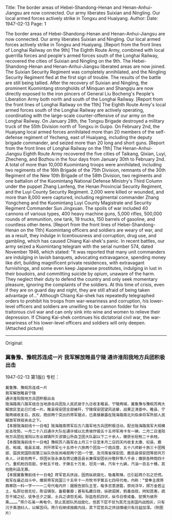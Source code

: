 Title: The border areas of Hebei-Shandong-Henan and Henan-Anhui-Jiangsu are now connected. Our army liberates Suixian and Ningling. Our local armed forces actively strike in Tongxu and Huaiyang.
Author:
Date: 1947-02-13
Page: 1

The border areas of Hebei-Shandong-Henan and Henan-Anhui-Jiangsu are now connected.
    Our army liberates Suixian and Ningling.
    Our local armed forces actively strike in Tongxu and Huaiyang.
    [Report from the front lines of Longhai Railway on the 9th] The Eighth Route Army, combined with local guerrilla forces and people's armed forces south of the Longhai Railway, recovered the cities of Suixian and Ningling on the 9th. The Hebei-Shandong-Henan and Henan-Anhui-Jiangsu liberated areas are now joined. The Suixian Security Regiment was completely annihilated, and the Ningling Security Regiment fled at the first sign of trouble. The results of the battle are still being tallied. After the recovery of Suixian and Ningling, the prominent Kuomintang strongholds of Minquan and Shangqiu are now directly exposed to the iron pincers of General Liu Bocheng's People's Liberation Army both north and south of the Longhai Railway.
    [Report from the front lines of Longhai Railway on the 11th] The Eighth Route Army's local armed forces south of the Longhai Railway are actively operating, coordinating with the large-scale counter-offensive of our army on the Longhai Railway. On January 28th, the Tongxu Brigade destroyed a military truck of the 55th Division north of Tongxu in Guipo. On February 2nd, the Huaiyang local armed forces annihilated more than 20 members of the self-defense regiment of Yecheng, east of Huaiyang, including the deputy brigade commander, and seized more than 20 long and short guns.
    [Report from the front lines of Longhai Railway on the 11th] The Henan-Anhui-Jiangsu Eighth Route Army recovered the five cities of Taikang, Qixian, Luyi, Zhecheng, and Bozhou in the four days from January 30th to February 2nd. A total of more than 10,000 Kuomintang troops were annihilated, including two regiments of the 16th Brigade of the 75th Division, remnants of the 30th Regiment of the New 10th Brigade of the 58th Division, two regiments and one battalion of the Kuomintang National Defense Ministry's Third Column under the puppet Zhang Lanfeng, the Henan Provincial Security Regiment, and the Luyi County Security Regiment. 2,000 were killed or wounded, and more than 8,000 were captured, including regimental commander Zhang Yongcheng and the Kuomintang Luyi County Magistrate and Security Regiment Commander Sun Jingxuan. The spoils of war included 40 cannons of various types, 400 heavy machine guns, 5,000 rifles, 500,000 rounds of ammunition, one tank, 19 trucks, 150 barrels of gasoline, and countless other items.
    [Report from the front lines of Hebei-Shandong-Henan on the 11th] Kuomintang officers and soldiers are weary of war, and as a result, they indulge in licentiousness and corruption, drug use, and gambling, which has caused Chiang Kai-shek's panic. In recent battles, our army seized a Kuomintang telegram with the serial number 574, dated November 1946, which stated: "It was reported that many unit commanders are indulging in lavish banquets, advocating extravagance, spending money like dirt, building magnificent private residences, with extravagant furnishings, and some even keep Japanese prostitutes, indulging in lust in their boudoirs, and committing suicide by opium, unaware of the harm. They neglect their duty to defend the country and only seek momentary pleasure, ignoring the complaints of the soldiers. At this time of crisis, even if they are on guard day and night, they are still afraid of being taken advantage of..." Although Chiang Kai-shek has repeatedly telegraphed orders to prohibit his troops from war-weariness and corruption, his lower-level officers and soldiers are unwilling to be cannon fodder for his traitorous civil war and can only sink into wine and women to relieve their depression. If Chiang Kai-shek continues his dictatorial civil war, the war-weariness of his lower-level officers and soldiers will only deepen. (Attached picture)



<hr /> 

Original: 


### 冀鲁豫、豫皖苏连成一片  我军解放睢县宁陵  通许淮阳我地方兵团积极出击

1947-02-13
第1版()
专栏：

    冀鲁豫、豫皖苏连成一片
    我军解放睢县宁陵
    通许淮阳我地方兵团积极出击
    陇海路南八路军结合当地游击兵团及人民武装于九日收复睢县、宁陵两城，冀鲁豫与豫皖苏两大解放区至此已打成一片。睢县保安团全部被歼，宁陵保安团望风逃窜，战果正清查中。睢县、宁陵两城收复后，民权、商邱两个突出的蒋军据点，已直接暴露在陇海路南北刘伯承将军所部人民解放军铁钳夹击之下。
    【本报陇海前线十一日电】陇海路南蒋军后方八路军地方兵团积极活动，配合陇海路我军大规模反击攻势。一月二十八日通许大队在通许城以北贵坡炸毁五十五师军用卡车一辆，二月二日淮阳地方兵团在淮阳以东业城镇歼灭该镇公所自卫团大队副以下二十余人，缴获长短枪二十余枝。
    【本报陇海前线十一日电】豫皖苏八路军自上月三十日至本月二日四天内收复太康、杞县、鹿邑、柘城、亳县五城，共歼蒋军七十五师十六旅两个团及一个炮兵营、五十八师新十旅三十团残部、国民党国防部第三纵队伪张岚峰部两个团一个营、及河南省保安团、鹿邑县保安团等部共万余人，计毙伤两千，俘团长张永承及蒋记鹿邑县长兼保安团长孙敬轩等八千余；缴获各种炮四十门，重机枪四百挺，步枪五千枝，子弹五十万发，坦克一辆，汽车十九辆，汽油一百五十桶，其他胜利品无算。
    【本报冀鲁豫前线十一日电】蒋军官兵厌战，因而纵欲腐化，吸毒聚赌，已引起蒋介石之恐慌。我军在最近战斗中，缴获蒋军民国三十五年十一月牧书字第五七四号代电，内称：“曾奉主席蒋酉寒防一科一字一一一二号代电内开：据报告部队主官，每多恣意游筵，崇尚浮华，掷万金若尘土，私邸壮丽无伦，陈设铺张，备极奢靡；甚有私藏日妓，纵欲闺房，鸦毒自戕，罔知其害。疏忽干城之纪，徒争旦夕之娱，士兵之谤怨无闻。际兹危机四伏，纵令日夜戒备、犹惧为彼所乘………。”蒋介石虽一再电令，禁止其部队厌战腐化，但其下层不甘为其充当卖国内战炮灰，只有沉于美酒妇人，以解苦闷。蒋介石继续独裁内战，其下层官兵之厌战情绪只有日益加深。（附图片）    
